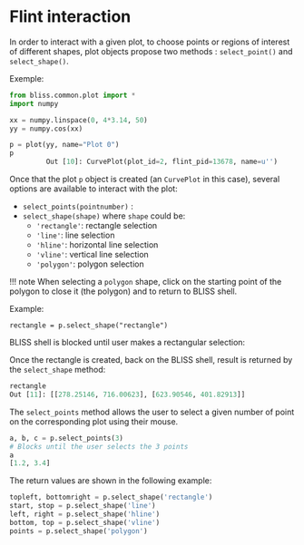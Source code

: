 # Flint interaction

In order to interact with a given plot, to choose points or regions of interest of different shapes, plot objects propose two methods : `select_point()` and `select_shape()`.

Exemple:

```python
from bliss.common.plot import *
import numpy

xx = numpy.linspace(0, 4*3.14, 50)
yy = numpy.cos(xx)

p = plot(yy, name="Plot 0")
p
         Out [10]: CurvePlot(plot_id=2, flint_pid=13678, name=u'')
```

Once that the plot `p` object is created (an `CurvePlot` in this case), several options are available to interact with the plot:

- ``select_points(pointnumber)`` : 
- ``select_shape(shape)`` where ``shape`` could be:
     - ``'rectangle'``: rectangle selection
     - ``'line'``: line selection
     - ``'hline'``: horizontal line selection
     - ``'vline'``: vertical line selection
     - ``'polygon'``: polygon selection

!!! note
     When selecting a ``polygon`` shape, click on the starting point of the polygon to close it (the polygon) and to return to BLISS shell.

Example:

`rectangle = p.select_shape("rectangle")`

BLISS shell is blocked until user makes a rectangular selection:

Once the rectangle is created, back on the BLISS shell, result is returned by the `select_shape` method:

```py
rectangle
Out [11]: [[278.25146, 716.00623], [623.90546, 401.82913]]
```

The ``select_points`` method allows the user to select a given number of point
on the corresponding plot using their mouse.

```python
a, b, c = p.select_points(3)
# Blocks until the user selects the 3 points
a
[1.2, 3.4]
```

The return values are shown in the following example:

```python
topleft, bottomright = p.select_shape('rectangle')
start, stop = p.select_shape('line')
left, right = p.select_shape('hline')
bottom, top = p.select_shape('vline')
points = p.select_shape('polygon')
```



